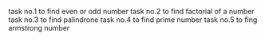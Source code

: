 task no.1 to find even or odd number
task no.2 to find factorial of a number
task no.3 to find palindrone 
task no.4 to find prime number
task no.5 to fing armstrong number
